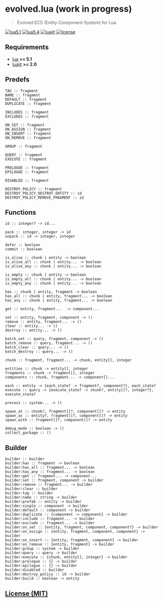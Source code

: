 # evolved.lua (work in progress)

> Evolved ECS (Entity-Component-System) for Lua

[![lua5.1][badge.lua5.1]][lua5.1]
[![lua5.4][badge.lua5.4]][lua5.4]
[![luajit][badge.luajit]][luajit]
[![license][badge.license]][license]

[badge.lua5.1]: https://img.shields.io/github/actions/workflow/status/BlackMATov/evolved.lua/.github/workflows/lua5.1.yml?label=Lua%205.1
[badge.lua5.4]: https://img.shields.io/github/actions/workflow/status/BlackMATov/evolved.lua/.github/workflows/lua5.4.yml?label=Lua%205.4
[badge.luajit]: https://img.shields.io/github/actions/workflow/status/BlackMATov/evolved.lua/.github/workflows/luajit.yml?label=LuaJIT
[badge.license]: https://img.shields.io/badge/license-MIT-blue

[lua5.1]: https://github.com/BlackMATov/evolved.lua/actions?query=workflow%3Alua5.1
[lua5.4]: https://github.com/BlackMATov/evolved.lua/actions?query=workflow%3Alua5.4
[luajit]: https://github.com/BlackMATov/evolved.lua/actions?query=workflow%3Aluajit
[license]: https://en.wikipedia.org/wiki/MIT_License

[evolved]: https://github.com/BlackMATov/evolved.lua

## Requirements

- [lua](https://www.lua.org/) **>= 5.1**
- [luajit](https://luajit.org/) **>= 2.0**

## Predefs

```
TAG :: fragment
NAME :: fragment
DEFAULT :: fragment
DUPLICATE :: fragment

INCLUDES :: fragment
EXCLUDES :: fragment

ON_SET :: fragment
ON_ASSIGN :: fragment
ON_INSERT :: fragment
ON_REMOVE :: fragment

GROUP :: fragment

QUERY :: fragment
EXECUTE :: fragment

PROLOGUE :: fragment
EPILOGUE :: fragment

DISABLED :: fragment

DESTROY_POLICY :: fragment
DESTROY_POLICY_DESTROY_ENTITY :: id
DESTROY_POLICY_REMOVE_FRAGMENT :: id
```

## Functions

```
id :: integer? -> id...

pack :: integer, integer -> id
unpack :: id -> integer, integer

defer :: boolean
commit :: boolean

is_alive :: chunk | entity -> boolean
is_alive_all :: chunk | entity... -> boolean
is_alive_any :: chunk | entity... -> boolean

is_empty :: chunk | entity -> boolean
is_empty_all :: chunk | entity... -> boolean
is_empty_any :: chunk | entity... -> boolean

has :: chunk | entity, fragment -> boolean
has_all :: chunk | entity, fragment... -> boolean
has_any :: chunk | entity, fragment... -> boolean

get :: entity, fragment...  -> component...

set :: entity, fragment, component -> ()
remove :: entity, fragment... -> ()
clear :: entity... -> ()
destroy :: entity... -> ()

batch_set :: query, fragment, component -> ()
batch_remove :: query, fragment... -> ()
batch_clear :: query... -> ()
batch_destroy :: query... -> ()

chunk :: fragment, fragment... -> chunk, entity[], integer

entities :: chunk -> entity[], integer
fragments :: chunk -> fragment[], integer
components :: chunk, fragment... -> component[]...

each :: entity -> {each_state? -> fragment?, component?}, each_state?
execute :: query -> {execute_state? -> chunk?, entity[]?, integer?}, execute_state?

process :: system... -> ()

spawn_at :: chunk?, fragment[]?, component[]? -> entity
spawn_as :: entity?, fragment[]?, component[]? -> entity
spawn_with :: fragment[]?, component[]? -> entity

debug_mode :: boolean -> ()
collect_garbage :: ()
```

## Builder

```
builder :: builder
builder:has :: fragment -> boolean
builder:has_all :: fragment... -> boolean
builder:has_any :: fragment... -> boolean
builder:get :: fragment... -> component...
builder:set :: fragment, component -> builder
builder:remove :: fragment... -> builder
builder:clear :: builder
builder:tag :: builder
builder:name :: string -> builder
builder:prefab :: entity -> builder
builder:single :: component -> builder
builder:default :: component -> builder
builder:duplicate :: {component -> component} -> builder
builder:include :: fragment... -> builder
builder:exclude :: fragment... -> builder
builder:on_set :: {entity, fragment, component, component?} -> builder
builder:on_assign :: {entity, fragment, component, component} -> builder
builder:on_insert :: {entity, fragment, component} -> builder
builder:on_remove :: {entity, fragment} -> builder
builder:group :: system -> builder
builder:query :: query -> builder
builder:execute :: {chunk, entity[], integer} -> builder
builder:prologue :: {} -> builder
builder:epilogue :: {} -> builder
builder:disabled :: builder
builder:destroy_policy :: id -> builder
builder:build :: boolean -> entity
```

## [License (MIT)](./LICENSE.md)
